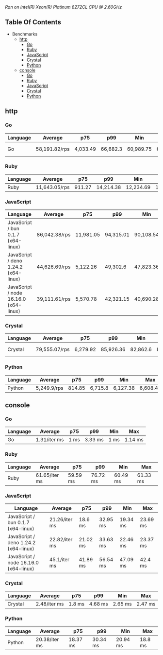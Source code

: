*Ran on Intel(R) Xeon(R) Platinum 8272CL CPU @ 2.60GHz*

## Table Of Contents

- Benchmarks
   - [http](#http)
      - [Go](#http-go)
      - [Ruby](#http-ruby)
      - [JavaScript](#http-javascript)
      - [Crystal](#http-crystal)
      - [Python](#http-python)
   - [console](#console)
      - [Go](#console-go)
      - [Ruby](#console-ruby)
      - [JavaScript](#console-javascript)
      - [Crystal](#console-crystal)
      - [Python](#console-python)

## http
### <a name="http-go">Go</a>

| Language | Average       | p75      | p99      | Min       | Max       | Latency   |
| -------- | ------------- | -------- | -------- | --------- | --------- | --------- |
| Go       | 58,191.82/rps | 4,033.49 | 66,682.3 | 60,989.75 | 64,176.14 | 857.75 ns |

### <a name="http-ruby">Ruby</a>

| Language | Average       | p75    | p99       | Min       | Max       | Latency |
| -------- | ------------- | ------ | --------- | --------- | --------- | ------- |
| Ruby     | 11,643.05/rps | 911.27 | 14,214.38 | 12,234.69 | 13,531.27 | 4.29 µs |

### <a name="http-javascript">JavaScript</a>

| Language                              | Average       | p75       | p99       | Min       | Max       | Latency   |
| ------------------------------------- | ------------- | --------- | --------- | --------- | --------- | --------- |
| JavaScript / bun 0.1.7 (x64-linux)    | 86,042.38/rps | 11,981.05 | 94,315.01 | 90,108.54 | 92,191.68 | 579.04 ns |
| JavaScript / deno 1.24.2 (x64-linux)  | 44,626.69/rps | 5,122.26  | 49,302.6  | 47,823.36 | 48,782.09 | 1.12 µs   |
| JavaScript / node 16.16.0 (x64-linux) | 39,111.61/rps | 5,570.78  | 42,321.15 | 40,690.28 | 41,781.68 | 1.28 µs   |

### <a name="http-crystal">Crystal</a>

| Language | Average       | p75      | p99       | Min      | Max       | Latency   |
| -------- | ------------- | -------- | --------- | -------- | --------- | --------- |
| Crystal  | 79,555.07/rps | 6,279.92 | 85,926.36 | 82,862.6 | 84,851.84 | 626.68 ns |

### <a name="http-python">Python</a>

| Language | Average     | p75    | p99     | Min      | Max      | Latency |
| -------- | ----------- | ------ | ------- | -------- | -------- | ------- |
| Python   | 5,249.9/rps | 814.85 | 6,715.8 | 6,127.38 | 6,608.48 | 9.85 µs |

## console
### <a name="console-go">Go</a>

| Language | Average      | p75  | p99     | Min  | Max     |
| -------- | ------------ | ---- | ------- | ---- | ------- |
| Go       | 1.31/iter ms | 1 ms | 3.33 ms | 1 ms | 1.14 ms |

### <a name="console-ruby">Ruby</a>

| Language | Average       | p75      | p99      | Min      | Max      |
| -------- | ------------- | -------- | -------- | -------- | -------- |
| Ruby     | 61.65/iter ms | 59.59 ms | 76.72 ms | 60.49 ms | 61.33 ms |

### <a name="console-javascript">JavaScript</a>

| Language                              | Average       | p75      | p99      | Min      | Max      |
| ------------------------------------- | ------------- | -------- | -------- | -------- | -------- |
| JavaScript / bun 0.1.7 (x64-linux)    | 21.26/iter ms | 18.6 ms  | 32.95 ms | 19.34 ms | 23.69 ms |
| JavaScript / deno 1.24.2 (x64-linux)  | 22.82/iter ms | 21.02 ms | 33.63 ms | 22.46 ms | 23.37 ms |
| JavaScript / node 16.16.0 (x64-linux) | 45.1/iter ms  | 41.89 ms | 56.54 ms | 47.09 ms | 42.4 ms  |

### <a name="console-crystal">Crystal</a>

| Language | Average      | p75    | p99     | Min     | Max     |
| -------- | ------------ | ------ | ------- | ------- | ------- |
| Crystal  | 2.48/iter ms | 1.8 ms | 4.68 ms | 2.65 ms | 2.47 ms |

### <a name="console-python">Python</a>

| Language | Average       | p75      | p99      | Min      | Max     |
| -------- | ------------- | -------- | -------- | -------- | ------- |
| Python   | 20.38/iter ms | 18.37 ms | 30.34 ms | 20.94 ms | 18.8 ms |

